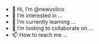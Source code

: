 - 👋 Hi, I’m @newvolico
- 👀 I’m interested in ...
- 🌱 I’m currently learning ...
- 💞️ I’m looking to collaborate on ...
- 📫 How to reach me ...

<!---
newvolico/newvolico is a ✨ special ✨ repository because its `README.md` (this file) appears on your GitHub profile.
You can click the Preview link to take a look at your changes.
--->
